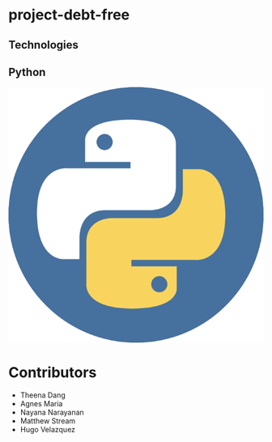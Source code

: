 # project-debt-free

## Technologies

## Python
![Python Logo](python.png)

# Contributors

- Theena Dang
- Agnes Maria
- Nayana Narayanan
- Matthew Stream
- Hugo Velazquez

